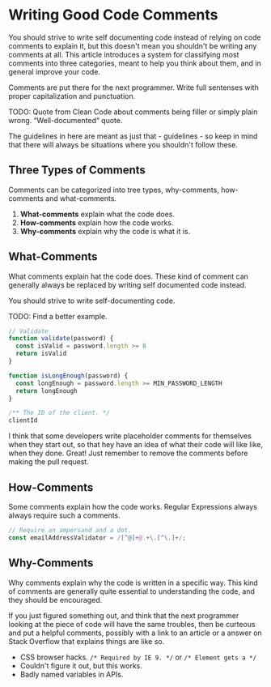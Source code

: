 # Writing Good Code Comments

You should strive to write self documenting code instead of relying on code comments to explain it, but this doesn't mean you shouldn't be writing any comments at all. This article introduces a system for classifying most comments into three categories, meant to help you think about them, and in general improve your code.

Comments are put there for the next programmer. Write full sentenses with proper capitalization and punctuation.

TODO: Quote from Clean Code about comments being filler or simply plain wrong. “Well-documented“ quote.

The guidelines in here are meant as just that - guidelines - so keep in mind that there will always be situations where you shouldn't follow these.

## Three Types of Comments

Comments can be categorized into tree types, why-comments, how-comments and what-comments.

1. **What-comments** explain what the code does.
1. **How-comments** explain how the code works.
1. **Why-comments** explain why the code is what it is.

## What-Comments

What comments explain hat the code does. These kind of comment can generally always be replaced by writing self documented code instead.

You should strive to write self-documenting code.

TODO: Find a better example.

```javascript
// Validate
function validate(password) {
  const isValid = password.length >= 8
  return isValid
}
```

```javascript
function isLongEnough(password) {
  const longEnough = password.length >= MIN_PASSWORD_LENGTH
  return longEnough
}
```

```javascript
/** The ID of the client. */
clientId
```

I think that some developers write placeholder comments for themselves when they start out, so that hey have an idea of what their code will like like, when they done. Great! Just remember to remove the comments before making the pull request.

## How-Comments

Some comments explain how the code works. Regular Expressions always always require such a comments.

```javascript
// Require an ampersand and a dot.
const emailAddressValidator = /[^@]+@.+\.[^\.]+/;
```

## Why-Comments

Why comments explain why the code is written in a specific way. This kind of comments are generally quite essential to understanding the code, and they should be encouraged.

If you just figured something out, and think that the next programmer looking at the piece of code will have the same troubles, then be curteous and put a helpful comments, possibly with a link to an article or a answer on Stack Overflow that explains things are like so.

* CSS browser hacks. `/* Required by IE 9. */` or `/* Element gets a */`
* Couldn't figure it out, but this works.
* Badly named variables in APIs.
